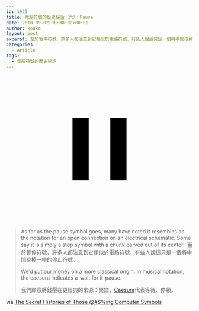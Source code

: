 ```yaml
---
id: 1925
title: 電腦符號的歷史秘話（六）：Pause
date: 2010-09-02T08:38:00+00:00
author: kouko
layout: post
excerpt: 至於暫停符號，許多人都注意到它類似於電路符號，有些人說這只是一個將中間挖掉一槓的停止符號。
categories:
  - Article
tags:
  - 電腦符號的歷史秘話
---
```


<div style="text-align: center;">
	<svg version="1.1" xmlns="http://www.w3.org/2000/svg" xmlns:xlink="http://www.w3.org/1999/xlink" width="400" height="400" viewBox="0 0 512 512">
	<g>
	</g>
		<path d="M162.642 148.337h56.034v215.317h-56.034v-215.316z" fill="#000000" />
		<path d="M293.356 148.337h56.002v215.317h-56.002v-215.316z" fill="#000000" />
	</svg>


</div>

> As far as the pause symbol goes, many have noted it resembles an the notation for an open connection on an electrical schematic. Some say it is simply a stop symbol with a chunk carved out of its center.&nbsp;
> 至於暫停符號，許多人都注意到它類似於電路符號，有些人說這只是一個將中間挖掉一槓的停止符號。
>
> We&#8217;d put our money on a more classical origin: In musical notation, the caesura indicates a-wait for it-pause.&nbsp;
>
> 我們願意將錢壓在更經典的來源：樂譜，[Caesura](http://en.wikipedia.org/wiki/Caesura)代表等待、停頓。

﻿﻿﻿via&nbsp;﻿[The Secret Histories of Those @#$%ing Computer Symbols](http://gizmodo.com/5612630/the-secret-histories-of-those-ing-computer-symbols)
